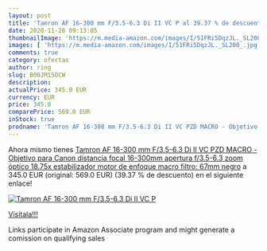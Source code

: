 ```yaml
---
layout: post
title: 'Tamron AF 16-300 mm F/3.5-6.3 Di II VC P al 39.37 % de descuento'
date: 2020-11-28 09:13:05
thumbnailImage: 'https://m.media-amazon.com/images/I/51FRi5DqzJL._SL200_.jpg'
images: [ 'https://m.media-amazon.com/images/I/51FRi5DqzJL._SL200_.jpg' ]
comments: true
category: ofertas
author: ring
slug: B00JM15OCW
description:
actualPrice: 345.0 EUR
currency: EUR
price: 345.0
comparePrice: 569.0 EUR
inStock: true
prodname: 'Tamron AF 16-300 mm F/3.5-6.3 Di II VC PZD MACRO - Objetivo para Canon  distancia focal 16-300mm  apertura f/3.5-6.3  zoom óptico 18.75x  estabilizador  motor de enfoque  macro  filtro: 67mm  negro'
---
```


Ahora mismo tienes [Tamron AF 16-300 mm F/3.5-6.3 Di II VC PZD MACRO - Objetivo para Canon  distancia focal 16-300mm  apertura f/3.5-6.3  zoom óptico 18.75x  estabilizador  motor de enfoque  macro  filtro: 67mm  negro](https://www.amazon.es/dp/B00JM15OCW/?tag=tolees-21) a 345.0 EUR (original: 569.0 EUR) (39.37 %  de descuento) en el siguiente enlace!

[![Tamron AF 16-300 mm F/3.5-6.3 Di II VC P](https://m.media-amazon.com/images/I/51FRi5DqzJL._SL200_.jpg)](https://www.amazon.es/dp/B00JM15OCW/?tag=tolees-21)

[Visítala!!!](https://www.amazon.es/dp/B00JM15OCW/?tag=tolees-21)

Links participate in Amazon Associate program and might generate a comission on qualifying sales
